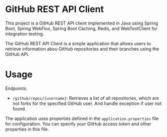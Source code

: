 # GitHub REST API Client

This project is a GitHub REST API client implemented in Java using Spring Boot, Spring WebFlux, Spring Boot Caching, Redis, and WebTestClient for integration testing.

The GitHub REST API Client is a simple application that allows users to retrieve information abou GitHub repositories and their branches using the GitHub API.

# Usage

Endpoints:
- `/github/repos/{username}`: Retrieves a list of all repositories, which are not forks for the specified GitHub user. And handle exception if user not found.

The application uses properties defined in the `application.properties` file for configuration. You can specify your GitHub access token and other properties in this file.
